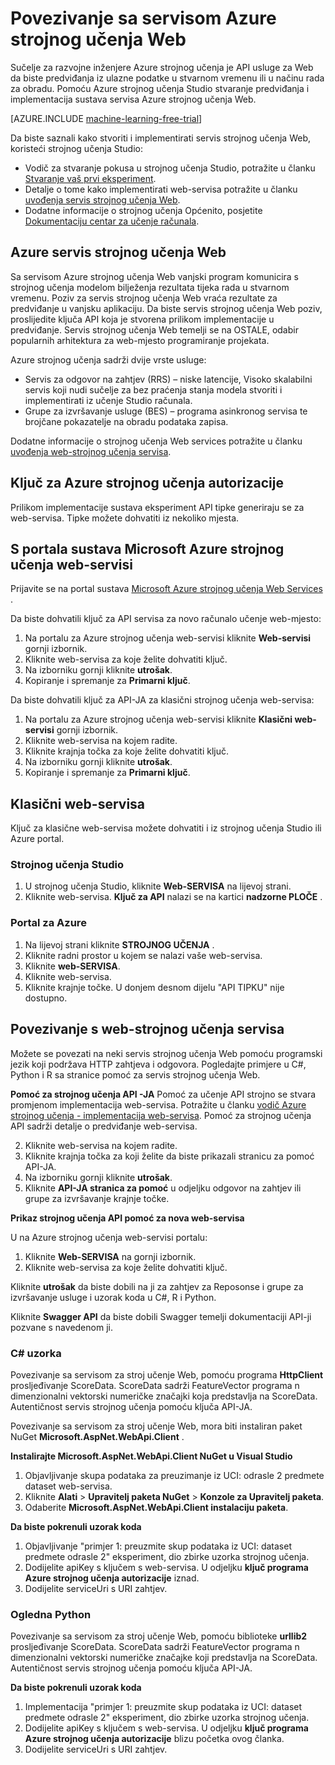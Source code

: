 <properties
    pageTitle="Povezivanje s web-servisa za strojno učenje | Microsoft Azure"
    description="C# ili Python, povezivanje sa servisom Azure strojnog učenja Web pomoću ključa za autorizaciju."
    services="machine-learning"
    documentationCenter=""
    authors="garyericson"
    manager="jhubbard"
    editor="cgronlun" />

<tags
    ms.service="machine-learning"
    ms.workload="data-services"
    ms.tgt_pltfrm="na"
    ms.devlang="na"
    ms.topic="article"
    ms.date="10/10/2016" 
    ms.author="garye" />


# <a name="connect-to-an-azure-machine-learning-web-service"></a>Povezivanje sa servisom Azure strojnog učenja Web

Sučelje za razvojne inženjere Azure strojnog učenja je API usluge za Web da biste predviđanja iz ulazne podatke u stvarnom vremenu ili u načinu rada za obradu. Pomoću Azure strojnog učenja Studio stvaranje predviđanja i implementacija sustava servisa Azure strojnog učenja Web.

[AZURE.INCLUDE [machine-learning-free-trial](../../includes/machine-learning-free-trial.md)]

Da biste saznali kako stvoriti i implementirati servis strojnog učenja Web, koristeći strojnog učenja Studio:

- Vodič za stvaranje pokusa u strojnog učenja Studio, potražite u članku [Stvaranje vaš prvi eksperiment](machine-learning-create-experiment.md).
- Detalje o tome kako implementirati web-servisa potražite u članku [uvođenja servis strojnog učenja Web](machine-learning-publish-a-machine-learning-web-service.md).
- Dodatne informacije o strojnog učenja Općenito, posjetite [Dokumentaciju centar za učenje računala](https://azure.microsoft.com/documentation/services/machine-learning/).

## <a name="azure-machine-learning-web-service"></a>Azure servis strojnog učenja Web ##

Sa servisom Azure strojnog učenja Web vanjski program komunicira s strojnog učenja modelom bilježenja rezultata tijeka rada u stvarnom vremenu. Poziv za servis strojnog učenja Web vraća rezultate za predviđanje u vanjsku aplikaciju. Da biste servis strojnog učenja Web poziv, proslijedite ključa API koja je stvorena prilikom implementacije u predviđanje. Servis strojnog učenja Web temelji se na OSTALE, odabir popularnih arhitektura za web-mjesto programiranje projekata.

Azure strojnog učenja sadrži dvije vrste usluge:

- Servis za odgovor na zahtjev (RRS) – niske latencije, Visoko skalabilni servis koji nudi sučelje za bez praćenja stanja modela stvoriti i implementirati iz učenje Studio računala.
- Grupe za izvršavanje usluge (BES) – programa asinkronog servisa te brojčane pokazatelje na obradu podataka zapisa.

Dodatne informacije o strojnog učenja Web services potražite u članku [uvođenja web-strojnog učenja servisa](machine-learning-publish-a-machine-learning-web-service.md).

## <a name="get-an-azure-machine-learning-authorization-key"></a>Ključ za Azure strojnog učenja autorizacije ##

Prilikom implementacije sustava eksperiment API tipke generiraju se za web-servisa. Tipke možete dohvatiti iz nekoliko mjesta.

## <a name="from-the-microsoft-azure-machine-learning-web-services-portal"></a>S portala sustava Microsoft Azure strojnog učenja web-servisi

Prijavite se na portal sustava [Microsoft Azure strojnog učenja Web Services](https://services.azureml.net) .

Da biste dohvatili ključ za API servisa za novo računalo učenje web-mjesto:

1. Na portalu za Azure strojnog učenja web-servisi kliknite **Web-servisi** gornji izbornik.
2. Kliknite web-servisa za koje želite dohvatiti ključ.
3. Na izborniku gornji kliknite **utrošak**.
4. Kopiranje i spremanje za **Primarni ključ**.


Da biste dohvatili ključ za API-JA za klasični strojnog učenja web-servisa:

1. Na portalu za Azure strojnog učenja web-servisi kliknite **Klasični web-servisi** gornji izbornik.
2. Kliknite web-servisa na kojem radite.
3. Kliknite krajnja točka za koje želite dohvatiti ključ.
3. Na izborniku gornji kliknite **utrošak**.
4. Kopiranje i spremanje za **Primarni ključ**.

## <a name="classic-web-service"></a>Klasični web-servisa ##

 Ključ za klasične web-servisa možete dohvatiti i iz strojnog učenja Studio ili Azure portal.

### <a name="machine-learning-studio"></a>Strojnog učenja Studio ###

1. U strojnog učenja Studio, kliknite **Web-SERVISA** na lijevoj strani.
2. Kliknite web-servisa. **Ključ za API** nalazi se na kartici **nadzorne PLOČE** .

### <a name="azure-portal"></a>Portal za Azure ###

1. Na lijevoj strani kliknite **STROJNOG UČENJA** .
2. Kliknite radni prostor u kojem se nalazi vaše web-servisa.
3. Kliknite **web-SERVISA**.
4. Kliknite web-servisa.
5. Kliknite krajnje točke. U donjem desnom dijelu "API TIPKU" nije dostupno.

## <a id="connect"></a>Povezivanje s web-strojnog učenja servisa

Možete se povezati na neki servis strojnog učenja Web pomoću programski jezik koji podržava HTTP zahtjeva i odgovora. Pogledajte primjere u C#, Python i R sa stranice pomoć za servis strojnog učenja Web.

**Pomoć za strojnog učenja API -JA** Pomoć za učenje API strojno se stvara promjenom implementacija web-servisa. Potražite u članku [vodič Azure strojnog učenja - implementacija web-servisa](machine-learning-walkthrough-5-publish-web-service.md).
Pomoć za strojnog učenja API sadrži detalje o predviđanje web-servisa.

2. Kliknite web-servisa na kojem radite.
3. Kliknite krajnja točka za koji želite da biste prikazali stranicu za pomoć API-JA.
3. Na izborniku gornji kliknite **utrošak**.
3. Kliknite **API-JA stranica za pomoć** u odjeljku odgovor na zahtjev ili grupe za izvršavanje krajnje točke.

**Prikaz strojnog učenja API pomoć za nova web-servisa**

U na Azure strojnog učenja web-servisi portalu:

1. Kliknite **Web-SERVISA** na gornji izbornik.
2. Kliknite web-servisa za koje želite dohvatiti ključ.

Kliknite **utrošak** da biste dobili na ji za zahtjev za Reposonse i grupe za izvršavanje usluge i uzorak koda u C#, R i Python.

Kliknite **Swagger API** da biste dobili Swagger temelji dokumentaciji API-ji pozvane s navedenom ji.

### <a name="c-sample"></a>C# uzorka ###

Povezivanje sa servisom za stroj učenje Web, pomoću programa **HttpClient** prosljeđivanje ScoreData. ScoreData sadrži FeatureVector programa n dimenzionalni vektorski numeričke značajki koja predstavlja na ScoreData. Autentičnost servis strojnog učenja pomoću ključa API-JA.

Povezivanje sa servisom za stroj učenje Web, mora biti instaliran paket NuGet **Microsoft.AspNet.WebApi.Client** .

**Instalirajte Microsoft.AspNet.WebApi.Client NuGet u Visual Studio**

1. Objavljivanje skupa podataka za preuzimanje iz UCI: odrasle 2 predmete dataset web-servisa.
2. Kliknite **Alati** > **Upravitelj paketa NuGet** > **Konzole za Upravitelj paketa**.
2. Odaberite **Microsoft.AspNet.WebApi.Client instalaciju paketa**.

**Da biste pokrenuli uzorak koda**

1. Objavljivanje "primjer 1: preuzmite skup podataka iz UCI: dataset predmete odrasle 2" eksperiment, dio zbirke uzorka strojnog učenja.
2. Dodijelite apiKey s ključem s web-servisa. U odjeljku **ključ programa Azure strojnog učenja autorizacije** iznad.
3. Dodijelite serviceUri s URI zahtjev.


### <a name="python-sample"></a>Ogledna Python ###

Povezivanje sa servisom za stroj učenje Web, pomoću biblioteke **urllib2** prosljeđivanje ScoreData. ScoreData sadrži FeatureVector programa n dimenzionalni vektorski numeričke značajke koji predstavlja na ScoreData. Autentičnost servis strojnog učenja pomoću ključa API-JA.


**Da biste pokrenuli uzorak koda**

1. Implementacija "primjer 1: preuzmite skup podataka iz UCI: dataset predmete odrasle 2" eksperiment, dio zbirke uzorka strojnog učenja.
2. Dodijelite apiKey s ključem s web-servisa. U odjeljku **ključ programa Azure strojnog učenja autorizacije** blizu početka ovog članka.
3. Dodijelite serviceUri s URI zahtjev.
